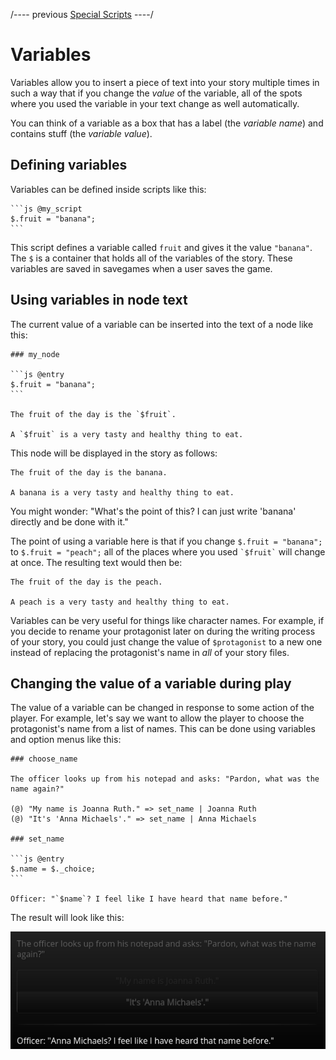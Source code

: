 
/---- previous
[Special Scripts](special-scripts.md)
----/

# Variables

Variables allow you to insert a piece of text into your story multiple times in such a way
that if you change the *value* of the variable, all of the spots where you used the variable
in your text change as well automatically.

You can think of a variable as a box that has a label (the *variable name*) and contains stuff
(the *variable value*).

## Defining variables

Variables can be defined inside scripts like this:

````toothrot
```js @my_script
$.fruit = "banana";
```
````

This script defines a variable called `fruit` and gives it the value `"banana"`. The `$` is
a container that holds all of the variables of the story. These variables are saved in savegames
when a user saves the game.

## Using variables in node text

The current value of a variable can be inserted into the text of a node like this:

````toothrot
### my_node

```js @entry
$.fruit = "banana";
```

The fruit of the day is the `$fruit`.

A `$fruit` is a very tasty and healthy thing to eat.
````

This node will be displayed in the story as follows:

    The fruit of the day is the banana.
    
    A banana is a very tasty and healthy thing to eat.

You might wonder: "What's the point of this? I can just write 'banana' directly and be
done with it."

The point of using a variable here is that if you change `$.fruit = "banana";` to
`$.fruit = "peach";` all of the places where you used `` `$fruit` `` will change at once.
The resulting text would then be:

    The fruit of the day is the peach.
    
    A peach is a very tasty and healthy thing to eat.

Variables can be very useful for things like character names. For example, if you decide to
rename your protagonist later on during the writing process of your story, you could just
change the value of `$protagonist` to a new one instead of replacing the protagonist's
name in *all* of your story files.

## Changing the value of a variable during play

The value of a variable can be changed in response to some action of the player. For example,
let's say we want to allow the player to choose the protagonist's name from a list of names.
This can be done using variables and option menus like this:

````toothrot
### choose_name

The officer looks up from his notepad and asks: "Pardon, what was the name again?"

(@) "My name is Joanna Ruth." => set_name | Joanna Ruth
(@) "It's 'Anna Michaels'." => set_name | Anna Michaels

### set_name

```js @entry
$.name = $._choice;
```

Officer: "`$name`? I feel like I have heard that name before."
````

The result will look like this:

![Variables example](../../images/variables-example.png)
